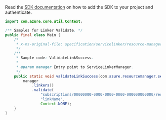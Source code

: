 Read the [SDK documentation](https://github.com/Azure/azure-sdk-for-java/blob/azure-resourcemanager-servicelinker_1.0.0-beta.1/sdk/servicelinker/azure-resourcemanager-servicelinker/README.md) on how to add the SDK to your project and authenticate.

```java
import com.azure.core.util.Context;

/** Samples for Linker Validate. */
public final class Main {
    /*
     * x-ms-original-file: specification/servicelinker/resource-manager/Microsoft.ServiceLinker/stable/2022-05-01/examples/ValidateLinkSuccess.json
     */
    /**
     * Sample code: ValidateLinkSuccess.
     *
     * @param manager Entry point to ServiceLinkerManager.
     */
    public static void validateLinkSuccess(com.azure.resourcemanager.servicelinker.ServiceLinkerManager manager) {
        manager
            .linkers()
            .validate(
                "subscriptions/00000000-0000-0000-0000-000000000000/resourceGroups/test-rg/providers/Microsoft.Web/sites/test-app",
                "linkName",
                Context.NONE);
    }
}
```
